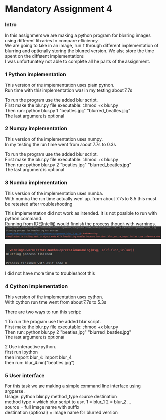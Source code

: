 # Mandatory Assignment 4

### Intro

In this assignment we are making a python program for blurring images using different libraries to 
compare efficiency.<br/>
We are going to take in an image, run it through different implementation of blurring and optionally storing the blurred version.
We also store the time spent on the different implementations<br/>
I was unfortunately not able to complete all he parts of the assignment.

### 1 Python implementation

This version of the implementation uses plain python.<br/>
Run time with this implementation was in my testing about 7.7s <br/>

To run the program use the added blur script.<br/>
First make the blur.py file executable: chmod +x blur.py<br/>
Then run: python blur.py 1 "beatles.jpg" "blurred_beatles.jpg"<br/>
The last argument is optional<br/> 

### 2 Numpy implementation

This version of the implementation uses numpy.<br/>
In my testing the run time went from about 7.7s to 0.3s <br/>

To run the program use the added blur script.<br/>
First make the blur.py file executable: chmod +x blur.py<br/>
Then run: python blur.py 2 "beatles.jpg" "blurred_beatles.jpg"<br/>
The last argument is optional<br/>

### 3 Numba implementation

This version of the implementation uses numba.<br/>
With numba the run time actually went up. from about 7.7s to 8.5 this must be retested after troubleshooting<br/>

This implementation did not work as intended. It is not possible to run with python command.<br/>
Running from IDE(Intellij) would finnish the process though with warnings.<br/>
![](troubleshoot_blur_3_top.png)<br/>

![](troubleshoot_blur_3_bottom.png)<br/>

I did not have more time to troubleshoot this

### 4 Cython implementation

This version of the implementation uses cython.<br/>
With cython run time went from about 7.7s to 5.3s <br/>

There are two ways to run this script:<br/>

1 To run the program use the added blur script.<br/>
First make the blur.py file executable: chmod +x blur.py<br/>
Then run: python blur.py 2 "beatles.jpg" "blurred_beatles.jpg"<br/>
The last argument is optional<br/>

2 Use interactive python.<br/>
first run ipython<br/>
then import blur_4: import blur_4<br/>
then run: blur_4.run("beatles.jpg")

### 5 User interface
For this task we are making a simple command line interface using argparse.<br/>
Usage: python blur.py method_type source destination<br/>
method type = which blur script to use. 1 = blur_1 2 = blur_2 ... <br/>
source = full image name with suffix <br/>
destination (optional) = image name for blurred version
